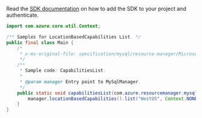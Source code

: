 Read the [SDK documentation](https://github.com/Azure/azure-sdk-for-java/blob/azure-resourcemanager-mysqlflexibleserver_1.0.0-beta.1/sdk/mysqlflexibleserver/azure-resourcemanager-mysqlflexibleserver/README.md) on how to add the SDK to your project and authenticate.

```java
import com.azure.core.util.Context;

/** Samples for LocationBasedCapabilities List. */
public final class Main {
    /*
     * x-ms-original-file: specification/mysql/resource-manager/Microsoft.DBforMySQL/stable/2021-05-01/examples/CapabilitiesByLocationList.json
     */
    /**
     * Sample code: CapabilitiesList.
     *
     * @param manager Entry point to MySqlManager.
     */
    public static void capabilitiesList(com.azure.resourcemanager.mysqlflexibleserver.MySqlManager manager) {
        manager.locationBasedCapabilities().list("WestUS", Context.NONE);
    }
}
```
